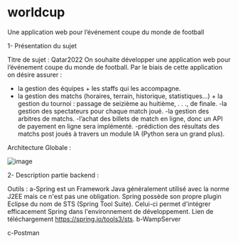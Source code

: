 # worldcup
Une application web pour l’événement coupe du monde de football

1- Présentation du sujet

Titre de sujet : Qatar2022
On souhaite développer une application web pour l’événement coupe du monde de football. Par le biais de
cette application on désire assurer :
- la gestion des équipes + les staffs qui les accompagne.
- la gestion des matchs (horaires, terrain, historique, statistiques...) + la gestion du tournoi : passage de seizième au
huitième, . . ., de finale.
-la gestion des spectateurs pour chaque match joué.
-la gestion des arbitres de matchs.
-l’achat des billets de match en ligne, donc un API de payement en ligne sera implémenté.
-prédiction des résultats des matchs post joués à travers un module IA (Python sera un grand plus).


Architecture Globale :

![image](https://user-images.githubusercontent.com/100053037/162602496-c52f6f84-2f1c-4f9a-a8e6-60b431774a1b.png)


2- Description partie backend :

Outils :
a-Spring est un Framework Java généralement utilisé avec la norme J2EE mais ce n'est pas une obligation. Spring
possède son propre plugin Eclipse du nom de STS (Spring Tool Suite). Celui-ci permet d'intégrer efficacement Spring
dans l'environnement de développement. Lien de téléchargement https://spring.io/tools3/sts.
b-WampServer

c-Postman

